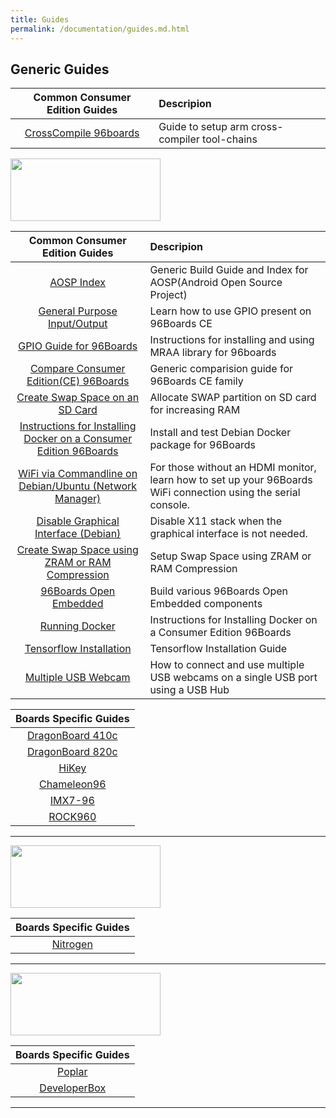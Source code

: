 ```yaml
---
title: Guides
permalink: /documentation/guides.md.html
---
```


## Generic Guides

| Common Consumer Edition Guides                         | Descripion                                                     |
|:------------------------------------------------------:|:---------------------------------------------------------------|
| [CrossCompile 96boards](Extras/CrossCompile)           | Guide to setup arm cross-compiler tool-chains                  |


<img src="https://i.imgur.com/QEilCHZ.png" data-canonical-src="https://i.imgur.com/QEilCHZ.png" width="240" height="100" />

| Common Consumer Edition Guides                                                                                        | Descripion                                                                                                     |
|:---------------------------------------------------------------------------------------------------------------------:|:---------------------------------------------------------------------------------------------------------------|
| [AOSP Index](/documentation/consumer/guides/aosp-index.md.html)                                                       | Generic Build Guide and Index for AOSP(Android Open Source Project)                                            |
| [General Purpose Input/Output](/documentation/consumer/guides/gpio.md.html)                                           | Learn how to use GPIO present on 96Boards CE                                                                   |
| [GPIO Guide for 96Boards](/documentation/consumer/guides/mraa/)                                                       | Instructions for installing and using MRAA library for 96boards                                                |
| [Compare Consumer Edition(CE) 96Boards](/documentation/consumer/guides/compare_96boards_ce.md.html)                   | Generic comparision guide for 96Boards CE family                                                               |
| [Create Swap Space on an SD Card](/documentation/consumer/guides/sd_swapspace.md.html)                                | Allocate SWAP partition on SD card for increasing RAM                                                          |
| [Instructions for Installing Docker on a Consumer Edition 96Boards](/documentation/consumer/guides/docker_ce.md.html) | Install and test Debian Docker package for 96Boards                                                            |
| [WiFi via Commandline on Debian/Ubuntu (Network Manager)](/documentation/consumer/guides/wifi_commandline.md.html)    | For those without an HDMI monitor, learn how to set up your 96Boards WiFi connection using the serial console. |
| [Disable Graphical Interface (Debian)](/documentation/consumer/guides/disable_gui.md.html)                            | Disable X11 stack when the graphical interface is not needed.                                                  |
| [Create Swap Space using ZRAM or RAM Compression](/documentation/consumer/guides/zram_swapspace.md.html)              | Setup Swap Space using ZRAM or RAM Compression                                                                 |
| [96Boards Open Embedded](/documentation/consumer/guides/open_embedded.md.html)                                        | Build various 96Boards Open Embedded components                                                                |
| [Running Docker](/documentation/consumer/guides/docker_ce.md.html)                                                    | Instructions for Installing Docker on a Consumer Edition 96Boards                                              |
| [Tensorflow Installation](/documentation/consumer/guides/tensorflow-installation.md.html)                             | Tensorflow Installation Guide                                                                                  |
| [Multiple USB Webcam](/documentation/consumer/guides/multi-usb-camera.md.html)                                        | How to connect and use multiple USB webcams on a single USB port using a USB Hub                               |

| Boards Specific Guides                                                 |
|:----------------------------------------------------------------------:|
| [DragonBoard 410c](/documentation/consumer/dragonboard410c/guides/)    |
| [DragonBoard 820c](/documentation/consumer/dragonboard820c/guides/)    |
| [HiKey](/documentation/consumer/hikey/guides/)                         |
| [Chameleon96](/documentation/consumer/chameleon96/guides/)             |
| [IMX7-96](/documentation/consumer/imx7-96/guides/)                     |
| [ROCK960](/documentation/consumer/rock960/guides/)                     |

***

<img src="https://i.imgur.com/lCC2QdU.png" data-canonical-src="https://i.imgur.com/lCC2QdU.png" width="240" height="100" />

| Boards Specific Guides                                                                         |
|:----------------------------------------------------------------------------------------------:|
| [Nitrogen](/documentation/iot/nitrogen/guides/)                        |

***

<img src="https://i.imgur.com/DLgo1qU.png" data-canonical-src="https://i.imgur.com/DLgo1qU.png" width="240" height="100" />

| Boards Specific Guides                                                 |
|:----------------------------------------------------------------------:|
| [Poplar](/documentation/enterprise/poplar/guides/)                     |
| [DeveloperBox](/documentation/enterprise/poplar/guides/)               |

***
